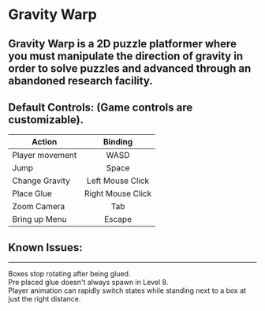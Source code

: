 # Gravity Warp

Gravity Warp is a 2D puzzle platformer where you must manipulate the direction of gravity in order to solve puzzles and advanced through an abandoned research facility.
---
## Default Controls: (Game controls are customizable).

| **Action**   |      **Binding**      |
|----------|:-------------:|
| Player movement | WASD |
| Jump |    Space   |
| Change Gravity | Left Mouse Click |
| Place Glue | Right Mouse Click |
| Zoom Camera | Tab |
| Bring up Menu | Escape |
  
## Known Issues:  
---
Boxes stop rotating after being glued.  
Pre placed glue doesn't always spawn in Level 8.  
Player animation can rapidly switch states while standing next to a box at just the right distance.  

